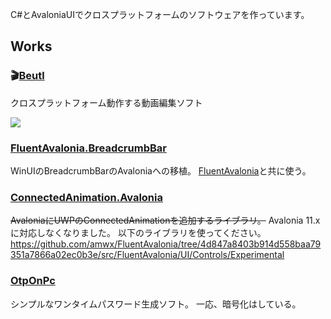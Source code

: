 C#とAvaloniaUIでクロスプラットフォームのソフトウェアを作っています。

## Works
### 🎬[Beutl](https://github.com/b-editor/beutl)
クロスプラットフォーム動作する動画編集ソフト

![](https://raw.github.com/b-editor/beutl/main/assets/screenshots/screenshot-light-dark.png)

### [FluentAvalonia.BreadcrumbBar](https://github.com/indigo-san/FluentAvalonia.BreadcrumbBar)
WinUIのBreadcrumbBarのAvaloniaへの移植。
[FluentAvalonia](https://github.com/amwx/FluentAvalonia)と共に使う。

### [ConnectedAnimation.Avalonia](https://github.com/indigo-san/ConnectedAnimation.Avalonia)
~~AvaloniaにUWPのConnectedAnimationを追加するライブラリ。~~
Avalonia 11.x に対応しなくなりました。
以下のライブラリを使ってください。
https://github.com/amwx/FluentAvalonia/tree/4d847a8403b914d558baa79351a7866a02ec0b3e/src/FluentAvalonia/UI/Controls/Experimental

### [OtpOnPc](https://github.com/indigo-san/OtpOnPc)
シンプルなワンタイムパスワード生成ソフト。
一応、暗号化はしている。
